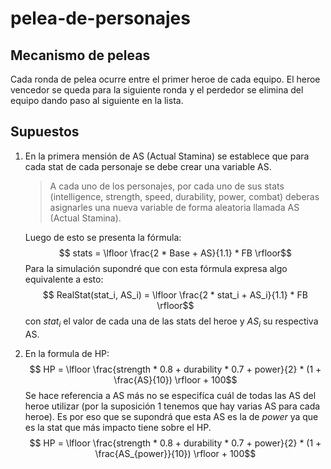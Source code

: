 # pelea-de-personajes
## Mecanismo de peleas
Cada ronda de pelea ocurre entre el primer heroe de cada equipo.
El heroe vencedor se queda para la siguiente ronda y el perdedor se elimina del equipo dando paso al siguiente en la lista.

## Supuestos
1. En la primera mensión de AS (Actual Stamina) se establece que para cada stat de cada personaje se debe crear una variable AS.
   > A cada uno de los personajes, por cada uno de sus stats (intelligence, strength, speed, durability, power, combat) deberas asignarles una nueva variable de forma aleatoria llamada AS (Actual Stamina).

    Luego de esto se presenta la fórmula:
    $$ stats = \lfloor \frac{2 * Base + AS}{1.1} * FB \rfloor$$
    Para la simulación supondré que con esta fórmula expresa algo equivalente a esto:
    $$ RealStat(stat_i, AS_i) = \lfloor \frac{2 * stat_i + AS_i}{1.1} * FB \rfloor$$
    con $stat_i$ el valor de cada una de las stats del heroe y $AS_i$ su respectiva AS.

2. En la formula de HP:
   $$ HP = \lfloor \frac{strength * 0.8 + durability * 0.7 + power}{2} * (1 + \frac{AS}{10}) \rfloor + 100$$
   Se hace referencia a AS más no se especifíca cuál de todas las AS del heroe utilizar (por la suposición 1 tenemos que hay varias AS para cada heroe). Es por eso que se supondrá que esta AS es la de $power$ ya que es la stat que más impacto tiene sobre el HP.
   $$ HP = \lfloor \frac{strength * 0.8 + durability * 0.7 + power}{2} * (1 + \frac{AS_{power}}{10}) \rfloor + 100$$